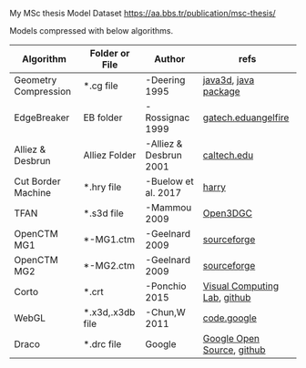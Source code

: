 My MSc thesis Model Dataset
https://aa.bbs.tr/publication/msc-thesis/

Models compressed with below algorithms.

|Algorithm|Folder or File|Author|refs|
|---------|---------|------|----|
|Geometry Compression|*.cg file|-Deering 1995|[java3d](https://download.java.net/media/java3d/javadoc/1.5.0/com/sun/j3d/utils/geometry/compression/package-summary.html), [java package](https://docs.oracle.com/cd/E17802_01/j2se/javase/technologies/desktop/java3d/forDevelopers/j3dguide/AppendixCompress.doc.html#48011)|
|EdgeBreaker|EB folder|-Rossignac 1999|[gatech.edu](http://www.cc.gatech.edu/~jarek/edgebreaker/)[angelfire](http://www.angelfire.com/space2/dineshshikhare/compression/eb/index.html)|
|Alliez & Desbrun|Alliez Folder|-Alliez & Desbrun 2001|[caltech.edu](http://www.geometry.caltech.edu/SingleRateEncoder/)|
|Cut Border Machine|*.hry file|-Buelow et al. 2017|[harry](https://github.com/magcks/harry)|
|TFAN|*.s3d file|-Mammou 2009|[Open3DGC](https://github.com/rbsheth/Open3DGC)|
|OpenCTM MG1|*-MG1.ctm|-Geelnard 2009|[sourceforge](http://openctm.sourceforge.net/)|
|OpenCTM MG2|*-MG2.ctm|-Geelnard 2009|[sourceforge](http://openctm.sourceforge.net/)|
|Corto|*.crt|-Ponchio 2015|[Visual Computing Lab](http://vcg.isti.cnr.it/corto/index.html#overview), [github](https://github.com/cnr-isti-vclab/corto)|
|WebGL|*.x3d,.x3db file|-Chun,W 2011|[code.google](https://code.google.com/archive/p/webgl-loader/)|
|Draco|*.drc file|Google|[Google Open Source](https://opensource.google.com/projects/draco), [github](https://github.com/google/draco)|